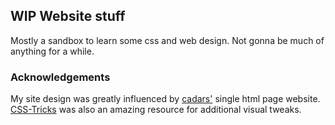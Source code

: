 ## WIP Website stuff
Mostly a sandbox to learn some css and web design. Not gonna be much of anything for a while.

### Acknowledgements
My site design was greatly influenced by [cadars'](https://github.com/cadars/john-doe) single html page website. [CSS-Tricks](https://css-tricks.com/) was also an amazing resource for additional visual tweaks. 
